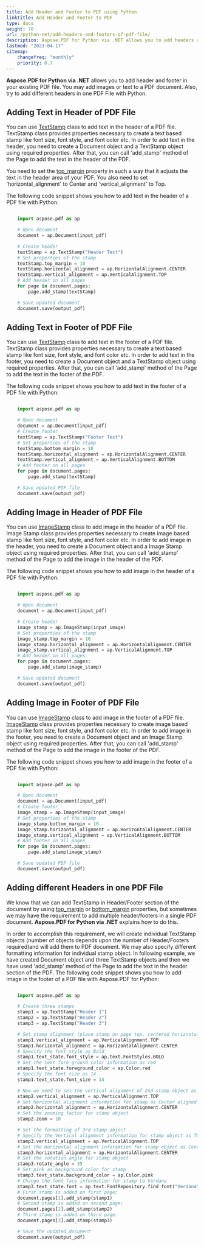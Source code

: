 ```yaml
---
title: Add Header and Footer to PDF using Python
linktitle: Add Header and Footer to PDF
type: docs
weight: 70
url: /python-net/add-headers-and-footers-of-pdf-file/
description: Aspose.PDF for Python via .NET allows you to add headers and footers to your PDF file using TextStamp class.
lastmod: "2023-04-17"
sitemap:
    changefreq: "monthly"
    priority: 0.7
---
```

<script type="application/ld+json">
{
    "@context": "https://schema.org",
    "@type": "TechArticle",
    "headline": "Add Header and Footer to PDF using Python",
    "alternativeHeadline": "How to add Header and Footer to PDF File",
    "author": {
        "@type": "Person",
        "name":"Anastasiia Holub",
        "givenName": "Anastasiia",
        "familyName": "Holub",
        "url":"https://www.linkedin.com/in/anastasiia-holub-750430225/"
    },
    "genre": "pdf document generation",
    "keywords": "pdf, python, add header, add footer in pdf",
    "wordcount": "302",
    "proficiencyLevel":"Beginner",
    "publisher": {
        "@type": "Organization",
        "name": "Aspose.PDF Doc Team",
        "url": "https://products.aspose.com/pdf",
        "logo": "https://www.aspose.cloud/templates/aspose/img/products/pdf/aspose_pdf-for-python-net.svg",
        "alternateName": "Aspose",
        "sameAs": [
            "https://facebook.com/aspose.pdf/",
            "https://twitter.com/asposepdf",
            "https://www.youtube.com/channel/UCmV9sEg_QWYPi6BJJs7ELOg/featured",
            "https://www.linkedin.com/company/aspose",
            "https://stackoverflow.com/questions/tagged/aspose",
            "https://aspose.quora.com/",
            "https://aspose.github.io/"
        ],
        "contactPoint": [
            {
                "@type": "ContactPoint",
                "telephone": "+1 903 306 1676",
                "contactType": "sales",
                "areaServed": "US",
                "availableLanguage": "en"
            },
            {
                "@type": "ContactPoint",
                "telephone": "+44 141 628 8900",
                "contactType": "sales",
                "areaServed": "GB",
                "availableLanguage": "en"
            },
            {
                "@type": "ContactPoint",
                "telephone": "+61 2 8006 6987",
                "contactType": "sales",
                "areaServed": "AU",
                "availableLanguage": "en"
            }
        ]
    },
    "url": "/python-net/add-headers-and-footers-of-pdf-file/",
    "mainEntityOfPage": {
        "@type": "WebPage",
        "@id": "/python-net/add-headers-and-footers-of-pdf-file/"
    },
    "dateModified": "2022-02-04",
    "description": "Aspose.PDF for Python via .NET allows you to add headers and footers to your PDF file using TextStamp class."
}
</script>

**Aspose.PDF for Python via .NET** allows you to add header and footer in your existing PDF file. You may add images or text to a PDF document. Also, try to add different headers in one PDF File with Python.

## Adding Text in Header of PDF File

You can use [TextStamp](https://reference.aspose.com/pdf/python-net/aspose.pdf/textstamp/) class to add text in the header of a PDF file. TextStamp class provides properties necessary to create a text based stamp like font size, font style, and font color etc. In order to add text in the header, you need to create a Document object and a TextStamp object using required properties. After that, you can call 'add_stamp' method of the Page to add the text in the header of the PDF.

You need to set the [top_margin](https://reference.aspose.com/pdf/python-net/aspose.pdf/textstamp/#properties) property in such a way that it adjusts the text in the header area of your PDF. You also need to set 'horizontal_alignment' to Center and 'vertical_alignment' to Top.

The following code snippet shows you how to add text in the header of a PDF file with Python:

```python

    import aspose.pdf as ap

    # Open document
    document = ap.Document(input_pdf)

    # Create header
    textStamp = ap.TextStamp("Header Text")
    # Set properties of the stamp
    textStamp.top_margin = 10
    textStamp.horizontal_alignment = ap.HorizontalAlignment.CENTER
    textStamp.vertical_alignment = ap.VerticalAlignment.TOP
    # Add header on all pages
    for page in document.pages:
        page.add_stamp(textStamp)

    # Save updated document
    document.save(output_pdf)
```

## Adding Text in Footer of PDF File

You can use [TextStamp](https://reference.aspose.com/pdf/python-net/aspose.pdf/textstamp/) class to add text in the footer of a PDF file. TextStamp class provides properties necessary to create a text based stamp like font size, font style, and font color etc. In order to add text in the footer, you need to create a Document object and a TextStamp object using required properties. After that, you can call 'add_stamp' method of the Page to add the text in the footer of the PDF.

The following code snippet shows you how to add text in the footer of a PDF file with Python:

```python

    import aspose.pdf as ap

    # Open document
    document = ap.Document(input_pdf)
    # Create footer
    textStamp = ap.TextStamp("Footer Text")
    # Set properties of the stamp
    textStamp.bottom_margin = 10
    textStamp.horizontal_alignment = ap.HorizontalAlignment.CENTER
    textStamp.vertical_alignment = ap.VerticalAlignment.BOTTOM
    # Add footer on all pages
    for page in document.pages:
        page.add_stamp(textStamp)

    # Save updated PDF file
    document.save(output_pdf)
```

## Adding Image in Header of PDF File

You can use [ImageStamp](https://reference.aspose.com/pdf/python-net/aspose.pdf/imagestamp/) class to add image in the header of a PDF file. Image Stamp class provides properties necessary to create image based stamp like font size, font style, and font color etc. In order to add image in the header, you need to create a Document object and a Image Stamp object using required properties. After that, you can call 'add_stamp' method of the Page to add the image in the header of the PDF.

The following code snippet shows you how to add image in the header of a PDF file with Python:

```python 

    import aspose.pdf as ap

    # Open document
    document = ap.Document(input_pdf)

    # Create header
    image_stamp = ap.ImageStamp(input_image)
    # Set properties of the stamp
    image_stamp.top_margin = 10
    image_stamp.horizontal_alignment = ap.HorizontalAlignment.CENTER
    image_stamp.vertical_alignment = ap.VerticalAlignment.TOP
    # Add header on all pages
    for page in document.pages:
        page.add_stamp(image_stamp)

    # Save updated document
    document.save(output_pdf)
```

## Adding Image in Footer of PDF File

You can use [ImageStamp](https://reference.aspose.com/pdf/python-net/aspose.pdf/imagestamp/) class to add image in the footer of a PDF file. [ImageStamp](https://reference.aspose.com/pdf/python-net/aspose.pdf/imagestamp/) class provides properties necessary to create image based stamp like font size, font style, and font color etc. In order to add image in the footer, you need to create a Document object and an Image Stamp object using required properties. After that, you can call 'add_stamp' method of the Page to add the image in the footer of the PDF.

The following code snippet shows you how to add image in the footer of a PDF file with Python:

```python

    import aspose.pdf as ap

    # Open document
    document = ap.Document(input_pdf)
    # Create footer
    image_stamp = ap.ImageStamp(input_image)
    # Set properties of the stamp
    image_stamp.bottom_margin = 10
    image_stamp.horizontal_alignment = ap.HorizontalAlignment.CENTER
    image_stamp.vertical_alignment = ap.VerticalAlignment.BOTTOM
    # Add footer on all pages
    for page in document.pages:
        page.add_stamp(image_stamp)

    # Save updated PDF file
    document.save(output_pdf)
```

## Adding different Headers in one PDF File

We know that we can add TextStamp in Header/Footer section of the document by using [top_margin](https://reference.aspose.com/pdf/python-net/aspose.pdf/textstamp/#properties) or [bottom_margin](https://reference.aspose.com/pdf/python-net/aspose.pdf/textstamp/#properties) properties, but sometimes we may have the requirement to add multiple header/footers in a single PDF document. **Aspose.PDF for Python via .NET** explains how to do this.

In order to accomplish this requirement, we will create individual TextStamp objects (number of objects depends upon the number of Header/Footers required)and will add them to PDF document. We may also specify different formatting information for individual stamp object. In following example, we have created Document object and three TextStamp objects and then we have used 'add_stamp' method of the Page to add the text in the header section of the PDF. The following code snippet shows you how to add image in the footer of a PDF file with Aspose.PDF for Python:

```python

    import aspose.pdf as ap

    # Create three stamps
    stamp1 = ap.TextStamp("Header 1")
    stamp2 = ap.TextStamp("Header 2")
    stamp3 = ap.TextStamp("Header 3")

    # Set stamp alignment (place stamp on page top, centered horiznotally)
    stamp1.vertical_alignment = ap.VerticalAlignment.TOP
    stamp1.horizontal_alignment = ap.HorizontalAlignment.CENTER
    # Specify the font style as Bold
    stamp1.text_state.font_style = ap.text.FontStyles.BOLD
    # Set the text fore ground color information as red
    stamp1.text_state.foreground_color = ap.Color.red
    # Specify the font size as 14
    stamp1.text_state.font_size = 14

    # Now we need to set the vertical alignment of 2nd stamp object as Top
    stamp2.vertical_alignment = ap.VerticalAlignment.TOP
    # Set Horizontal alignment information for stamp as Center aligned
    stamp2.horizontal_alignment = ap.HorizontalAlignment.CENTER
    # Set the zooming factor for stamp object
    stamp2.zoom = 10

    # Set the formatting of 3rd stamp object
    # Specify the Vertical alignment information for stamp object as TOP
    stamp3.vertical_alignment = ap.VerticalAlignment.TOP
    # Set the Horizontal alignment inforamtion for stamp object as Center aligned
    stamp3.horizontal_alignment = ap.HorizontalAlignment.CENTER
    # Set the rotation angle for stamp object
    stamp3.rotate_angle = 35
    # Set pink as background color for stamp
    stamp3.text_state.background_color = ap.Color.pink
    # Change the font face information for stamp to Verdana
    stamp3.text_state.font = ap.text.FontRepository.find_font("Verdana")
    # First stamp is added on first page;
    document.pages[1].add_stamp(stamp1)
    # Second stamp is added on second page;
    document.pages[2].add_stamp(stamp2)
    # Third stamp is added on third page.
    document.pages[3].add_stamp(stamp3)

    # Save the updated document
    document.save(output_pdf)
```

<script type="application/ld+json">
{
    "@context": "http://schema.org",
    "@type": "SoftwareApplication",
    "name": "Aspose.PDF for Python via .NET Library",
    "image": "https://www.aspose.cloud/templates/aspose/img/products/pdf/aspose_pdf-for-python-net.svg",
    "url": "https://www.aspose.com/",
    "publisher": {
        "@type": "Organization",
        "name": "Aspose.PDF",
        "url": "https://products.aspose.com/pdf",
        "logo": "https://www.aspose.cloud/templates/aspose/img/products/pdf/aspose_pdf-for-python-net.svg",
        "alternateName": "Aspose",
        "sameAs": [
            "https://facebook.com/aspose.pdf/",
            "https://twitter.com/asposepdf",
            "https://www.youtube.com/channel/UCmV9sEg_QWYPi6BJJs7ELOg/featured",
            "https://www.linkedin.com/company/aspose",
            "https://stackoverflow.com/questions/tagged/aspose",
            "https://aspose.quora.com/",
            "https://aspose.github.io/"
        ],
        "contactPoint": [
            {
                "@type": "ContactPoint",
                "telephone": "+1 903 306 1676",
                "contactType": "sales",
                "areaServed": "US",
                "availableLanguage": "en"
            },
            {
                "@type": "ContactPoint",
                "telephone": "+44 141 628 8900",
                "contactType": "sales",
                "areaServed": "GB",
                "availableLanguage": "en"
            },
            {
                "@type": "ContactPoint",
                "telephone": "+61 2 8006 6987",
                "contactType": "sales",
                "areaServed": "AU",
                "availableLanguage": "en"
            }
        ]
    },
    "offers": {
        "@type": "Offer",
        "price": "1199",
        "priceCurrency": "USD"
    },
    "applicationCategory": "PDF Manipulation Library for Python",
    "downloadUrl": "https://www.nuget.org/packages/Aspose.PDF/",
    "operatingSystem": "Windows, MacOS, Linux",
    "screenshot": "https://docs.aspose.com/pdf/python-net/create-pdf-document/example.png",
    "softwareVersion": "2022.1",
    "aggregateRating": {
        "@type": "AggregateRating",
        "ratingValue": "5",
        "ratingCount": "16"
    }
}
</script>
